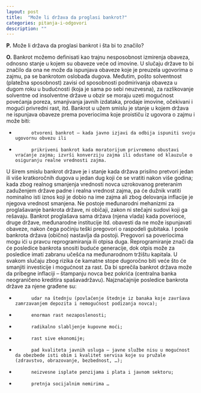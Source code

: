 ```yaml
---
layout: post
title:  "Može li država da proglasi bankrot?"
categories: pitanja-i-odgovori
description: ""
---
```


**P.**
Može li država da proglasi bankrot i šta bi to značilo?



**O.**
Bankrot možemo definisati kao trajnu nesposobnost izmirenja obaveza, odnosno stanje u kojem su obaveze veće od imovine. U slučaju države to bi značilo da ona ne može da ispunjava obaveze koje je preuzela ugovorima o zajmu, pa se bankrotom oslobađa dugova.
Međutim, pošto solventnost (platežna sposobnost) zavisi od sposobnosti podmirivanja obaveza u dugom roku u budućnosti (koja je sama po sebi neuzvesna), za razlikovanje solventne od insolventne države u obzir se moraju uzeti mogućnost povećanja poreza, smanjivanja javnih izdataka, prodaje imovine, očekivani i mogući privredni rast, itd.
Bankrot u užem smislu je stanje u kojem država ne ispunjava obaveze prema poveriocima koje proističu iz ugovora o zajmu i može biti:
-           otvoreni bankrot – kada javno izjavi da odbija ispuniti svoju ugovornu obvezu ili
-           prikriveni bankrot kada moratorijum privremeno obustavi vraćanje zajma; izvrši konverziju zajma ili odustane od klauzule o osiguranju realne vrednosti zajma.
U širem smislu bankrot države je i stanje kada država prisilno pretvori jedan ili više kratkoročnih dugova u jedan dug koji će se vratiti nakon više godina; kada zbog realnog smanjenja vrednosti novca uzrokovanog preteranim zaduženjem države padne i realna vrednost zajma, pa će dužnik vratiti  nominalno isti iznos koji je dobio na ime zajma ali zbog delovanja inflacije je njegova vrednost smanjena.
Ne postoje međunarodni mehanizmi za proglašavanje bankrota države, ni običaji, zakon ni stečajni sudovi koji ga rešavaju. Bankrot proglašava sama država (njena vlada) kada poverioce, druge države, međunarodne institucije itd. obavesti da ne može ispunjavati obaveze, nakon čega počinju teški pregovori o raspodeli gubitaka.
I posle bankrota država (obično) nastavlja da postoji.
Pregovori sa poveriocima mogu ići u pravcu reprogramiranja ili otpisa duga. Reprogramiranje znači da će posledice bankrota snositi buduće generacije, dok otpis može za posledice imati zabranu učešća na međunarodnom tržištu kapitala. U svakom slučaju zbog rizika će kamatne stope dugoročno biti veće što će smanjiti investicije i mogućnost za rast.
Da bi sprečila bankrot država može da pribegne inflaciji – štampanju novca bez pokrića (centralna banka neograničeno kreditira  spašavadržavu).
Najznačajnije posledice bankrota države za njene građene su:
-           udar na štednju (povlačenje štednje iz banaka koje završava zamrzavanjem depozita i nemogućnost podizanja novca);
-           enorman rast nezaposlenosti;
-           radikalno slabljenje kupovne moći;
-           rast sive ekonomije;
-           pad kvaliteta javnih usluga – javne službe nisu u mogućnost da obezbede isti obim i kvalitet servisa koje su pružale (zdravstvo, obrazovanje, bezbednost, …);
-           neizvesne isplate penzijama i plata i javnom sektoru;
-           pretnja socijalnim nemirima …